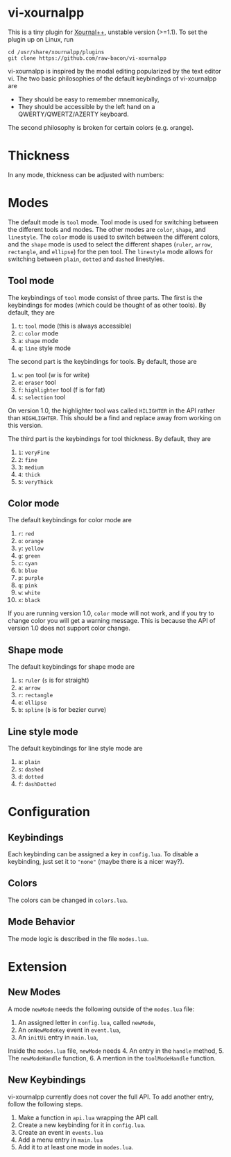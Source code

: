 # vi-xournalpp
This is a tiny plugin for [Xournal++](https://github.com/xournalpp/xournalpp),
unstable version (>=1.1).
To set the plugin up on Linux, run

```
cd /usr/share/xournalpp/plugins
git clone https://github.com/raw-bacon/vi-xournalpp
```

vi-xournalpp is inspired by the modal editing popularized
by the text editor vi. 
The two basic philosophies of the default keybindings of vi-xournalpp are

- They should be easy to remember mnemonically,
- They should be accessible by the left hand on a QWERTY/QWERTZ/AZERTY keyboard.

The second philosophy is broken for certain colors (e.g. `o`range).

# Thickness
In any mode, thickness can be adjusted with numbers:


# Modes
The default mode is `tool` mode.
Tool mode is used for switching between the different tools and modes.
The other modes are `color`, `shape`, and `linestyle`.
The `color` mode is used to switch between the different colors,
and the `shape` mode is used to select the different shapes (`ruler`,
`arrow`, `rectangle`, and `ellipse`) for the pen tool.
The `linestyle` mode allows for switching between `plain`, `dotted` and `dashed`
linestyles.

## Tool mode
The keybindings of `tool` mode consist of
three parts.
The first is the keybindings for modes (which could be thought
of as other tools). By default, they are

1. `t`: `tool` mode (this is always accessible)
2. `c`: `color` mode
3. `a`: `shape` mode
4. `q`: `line` style mode

The second part is the keybindings for tools.
By default, those are

1. `w`: `pen` tool (w is for write)
2. `e`: `eraser` tool
3. `f`: `highlighter` tool (f is for fat)
4. `s`: `selection` tool

On version 1.0, the highlighter tool was called
`HILIGHTER` in the API rather than
`HIGHLIGHTER`. This should be a find and replace away from working
on this version.

The third part is the keybindings for tool thickness.
By default, they are

1. `1`: `veryFine`
2. `2`: `fine`
3. `3`: `medium`
4. `4`: `thick`
5. `5`: `veryThick`


## Color mode
The default keybindings for color mode are

1.  `r`: `red`
2.  `o`: `orange`
3.  `y`: `yellow`
4.  `g`: `green`
5.  `c`: `cyan`
6.  `b`: `blue`
7.  `p`: `purple`
8.  `q`: `pink`
9.  `w`: `white`
10. `x`: `black`

If you are running version 1.0,
`color` mode will not work, and if you try
to change color you will get a warning
message.
This is because the API of version 1.0
does not support color change.

## Shape mode
The default keybindings for shape mode are

1. `s`: `ruler` (`s` is for straight)
2. `a`: `arrow`
3. `r`: `rectangle`
4. `e`: `ellipse`
5. `b`: `spline` (`b` is for bezier curve)

## Line style mode
The default keybindings for line style mode are

1. `a`: `plain`
2. `s`: `dashed`
3. `d`: `dotted`
4. `f`: `dashDotted`

# Configuration
## Keybindings
Each keybinding can be assigned a key in `config.lua`.
To disable a keybinding, just set it to
`"none"` (maybe there is a nicer way?).

## Colors
The colors can be changed in `colors.lua`.

## Mode Behavior
The mode logic is described in the
file `modes.lua`.

# Extension
## New Modes
A mode `newMode` needs the following
outside of the `modes.lua` file:

1. An assigned letter in `config.lua`, called `newMode`,
2. An `onNewModeKey` event in `event.lua`,
3. An `initUi` entry in `main.lua`,

Inside the `modes.lua` file, `newMode` needs
4. An entry in the `handle` method,
5. The `newModeHandle` function,
6. A mention in the `toolModeHandle` function.

## New Keybindings
vi-xournalpp currently does not cover the full API. To add another entry,
follow the following steps.
1. Make a function in `api.lua` wrapping the API call.
2. Create a new keybinding for it in `config.lua`.
3. Create an event in `events.lua`
4. Add a menu entry in `main.lua`
5. Add it to at least one mode in `modes.lua`.

